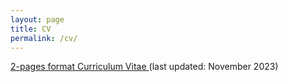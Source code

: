 ```yaml
--- 
layout: page
title: CV
permalink: /cv/
---         
```



<a id="raw-url" href="https://raw.githubusercontent.com/karimtito/karimtito.github.io/master/CV_Karim_TIT_phd-2.pdf">  2-pages format Curriculum Vitae </a> (last updated: November 2023)

